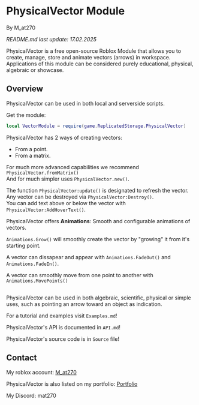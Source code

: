 # PhysicalVector Module
By M_at270

*README.md last update: 17.02.2025*

PhysicalVector is a free open-source Roblox Module that allows you to create, manage, store and animate vectors (arrows) in workspace.
Applications of this module can be considered purely educational, physical, algebraic or showcase.

## Overview
PhysicalVector can be used in both local and serverside scripts. <br>

Get the module:
```lua
local VectorModule = require(game.ReplicatedStorage.PhysicalVector)
```

PhysicalVector has 2 ways of creating vectors:
  - From a point.
  - From a matrix.

For much more advanced capabilities we recommend `PhysicalVector.fromMatrix()` <br>
And for much simpler uses `PhysicalVector.new()`.

The function `PhysicalVector:update()` is designated to refresh the vector. <br>
Any vector can be destroyed via `PhysicalVector:Destroy()`. <br>
You can add text above or below the vector with `PhysicalVector:AddHoverText()`.

PhysicalVector offers **Animations**: Smooth and configurable animations of vectors.

`Animations.Grow()` will smoothly create the vector by "growing" it from it's starting point. <br>

A vector can dissapear and appear with `Animations.FadeOut()` and `Animations.FadeIn()`.

A vector can smoothly move from one point to another with `Animations.MovePoints()`
##
PhysicalVector can be used in both algebraic, scientific, physical or simple uses, such as pointing an arrow toward an object as indication.

For a tutorial and examples visit `Examples.md`!

PhysicalVector's API is documented in `API.md`!

PhysicalVector's source code is in `Source` file!

## Contact

My roblox account: <a href="https://www.roblox.com/users/1368132378/profile">M_at270</a> <br>

PhysicalVector is also listed on my portfolio: <a href="https://devforum.roblox.com/t/for-hire-ui-designer-full-stack-scripter-portfolio/3459676">Portfolio</a> <br>

My Discord: mat270
